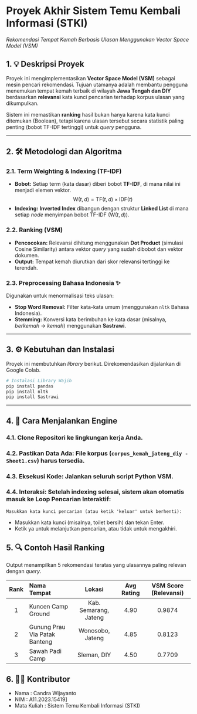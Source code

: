 # Proyek Akhir Sistem Temu Kembali Informasi (STKI)
*Rekomendasi Tempat Kemah Berbasis Ulasan Menggunakan Vector Space Model (VSM)*


## 1. 💡 Deskripsi Proyek

Proyek ini mengimplementasikan **Vector Space Model (VSM)** sebagai mesin pencari rekomendasi. Tujuan utamanya adalah membantu pengguna menemukan tempat kemah terbaik di wilayah **Jawa Tengah dan DIY** berdasarkan **relevansi** kata kunci pencarian terhadap korpus ulasan yang dikumpulkan.

Sistem ini memastikan **ranking** hasil bukan hanya karena kata kunci ditemukan (Boolean), tetapi karena ulasan tersebut secara statistik paling penting (bobot TF-IDF tertinggi) untuk *query* pengguna.

***

## 2. 🛠️ Metodologi dan Algoritma

### 2.1. Term Weighting & Indexing (TF-IDF)

* **Bobot:** Setiap term (kata dasar) diberi bobot **TF-IDF**, di mana nilai ini menjadi elemen vektor.
    $$\text{W}(t, d) = \text{TF}(t, d) \times \text{IDF}(t)$$
* **Indexing:** **Inverted Index** dibangun dengan struktur **Linked List** di mana setiap *node* menyimpan bobot TF-IDF ($\text{W}(t, d)$).

### 2.2. Ranking (VSM)

* **Pencocokan:** Relevansi dihitung menggunakan **Dot Product** (simulasi Cosine Similarity) antara vektor *query* yang sudah dibobot dan vektor dokumen.
* **Output:** Tempat kemah diurutkan dari skor relevansi tertinggi ke terendah.

### 2.3. Preprocessing Bahasa Indonesia ✨

Digunakan untuk menormalisasi teks ulasan:
* **Stop Word Removal:** Filter kata-kata umum (menggunakan `nltk` Bahasa Indonesia).
* **Stemming:** Konversi kata berimbuhan ke kata dasar (misalnya, *berkemah* $\rightarrow$ *kemah*) menggunakan **Sastrawi**.

***

## 3. ⚙️ Kebutuhan dan Instalasi

Proyek ini membutuhkan *library* berikut. Direkomendasikan dijalankan di Google Colab.

```bash
# Instalasi Library Wajib
pip install pandas
pip install nltk
pip install Sastrawi
```

***

## 4. 🚀 Cara Menjalankan Engine

### 4.1. Clone Repositori ke lingkungan kerja Anda.

### 4.2. Pastikan Data Ada: File korpus (``corpus_kemah_jateng_diy - Sheet1.csv``) harus tersedia.

### 4.3. Eksekusi Kode: Jalankan seluruh script Python VSM.

### 4.4. Interaksi: Setelah indexing selesai, sistem akan otomatis masuk ke Loop Pencarian Interaktif:
```
Masukkan kata kunci pencarian (atau ketik 'keluar' untuk berhenti):
```
* Masukkan kata kunci (misalnya, toilet bersih) dan tekan Enter.
* Ketik ya untuk melanjutkan pencarian, atau tidak untuk mengakhiri.

## 5. 🔍 Contoh Hasil Ranking

Output menampilkan 5 rekomendasi teratas yang ulasannya paling relevan dengan *query*.

| Rank | Nama Tempat | Lokasi | Avg Rating | VSM Score (Relevansi) |
| :---: | :--- | :---: | :---: | :---: |
| 1 | Kuncen Camp Ground | Kab. Semarang, Jateng | 4.90 | 0.9874 |
| 2 | Gunung Prau Via Patak Banteng | Wonosobo, Jateng | 4.85 | 0.8123 |
| 3 | Sawah Padi Camp | Sleman, DIY | 4.50 | 0.7709 |

## 6. 🧑‍💻 Kontributor

* Nama         :  Candra Wijayanto
* NIM          :  A11.2023.15419]
* Mata Kuliah  :  Sistem Temu Kembali Informasi (STKI)
